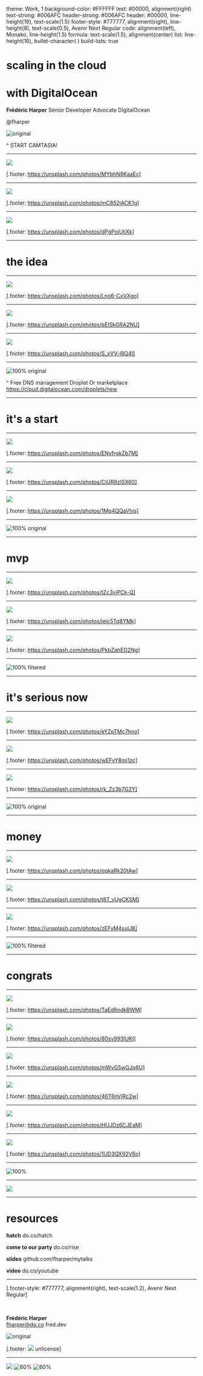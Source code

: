 theme: Work, 1
background-color: #FFFFFF
text: #00000, alignment(right)
text-strong: #006AFC
header-strong: #006AFC
header: #00000, line-height(18), text-scale(1.5)
footer-style: #777777, alignment(right), line-height(8), text-scale(0.5), Avenir Next Regular
code: alignment(left), Monako, line-height(1.5)
formula: text-scale(1.5), alignment(center)
list: line-height(16), bullet-character( )
build-lists: true

<!---

Scaling in the cloud with DigitalOcean

45 minutes (25 minutes for Hong Kong - uncomment slides)

-->

# scaling in the cloud
# with DigitalOcean

**Frédéric Harper**
Senior Developer Advocate
DigitalOcean

@fharper

![original](../images/hatch-climbing.png)

^ START CAMTASIA!

---

<!--- So you want to create a startup -->

![](../images/boss.jpg)

[.footer: https://unsplash.com/photos/MYbhN8KaaEc]

---

<!--- You invest a lot of time -->

<!-- ![](../images/clock.jpg)

[.footer: https://unsplash.com/photos/UAvYasdkzq8]

--- -->

<!--- It's not easy -->

![](../images/crazy.jpg)

[.footer: https://unsplash.com/photos/mC852jACK1g]

---

<!--- You want to focus on what's important -->
<!-- 
![](../images/focus.jpg)

[.footer: https://unsplash.com/photos/0gO3-b-5m80]

--- -->

<!--- Let me take you to the journey -->

![](../images/roads.jpg)

[.footer: https://unsplash.com/photos/dPgPoiUIiXk]

---

<!--- Section -->

# **the idea**

---

<!--- Quick website -->

![](../images/running.jpg)

[.footer: https://unsplash.com/photos/Lno6-CxVXgo]

---

<!--- No money -->

![](../images/nomoney.jpg)

[.footer: https://unsplash.com/photos/pElSkGRA2NU]

---

<!--- Still, no compromise -->

![](../images/good.jpg)

[.footer: https://unsplash.com/photos/S_xVV-l8Q4I]

---

<!--- Demo: droplet -->

![100% original](../images/do-droplets.png)

^
Free DNS management
Droplet
Or marketplace
https://cloud.digitalocean.com/droplets/new

---

<!--- Section -->

# **it's a start**

---

<!--- Stuck with your CEO -->

![](../images/ceo.jpg)

[.footer: https://unsplash.com/photos/ENyfrgkZb7M]

---

<!--- Making a video -->

![](../images/video.jpg)

[.footer: https://unsplash.com/photos/CiUR8zISX60]

---

<!--- So you want something fast -->

![](../images/best.jpg)

[.footer: https://unsplash.com/photos/1Mq4QQaVhis]

---

<!--- Demo: spaces -->

![100% original](../images/do-spaces.png)

---

<!--- Section -->

# **mvp**

---

<!--- Working on the MVP -->

![](../images/storyboard.jpg)

[.footer: https://unsplash.com/photos/tZc3vjPCk-Q]

---

<!--- You want to focus on what's important -->

![](../images/code.jpg)

[.footer: https://unsplash.com/photos/ieic5Tq8YMk]

---

<!--- Managing databases? -->

![](../images/library.jpg)

[.footer: https://unsplash.com/photos/PkbZahEG2Ng]

---

<!--- Demo: DBaaS -->

![100% filtered](../images/do-dbaas.png)

---

<!--- Section -->

# **it's serious now**

---

<!--- It's becoming serious now -->

<!-- ![](../images/whysoserious.jpg)

[.footer: https://unsplash.com/photos/CtlS66Xrqk8]

--- -->

<!--- Meeting with VC -->

![](../images/atm.jpg)

[.footer: https://unsplash.com/photos/eYZpTMc7hno]

---

<!--- It's not just an idea -->

<!-- ![](../images/idea.jpg)

[.footer: https://unsplash.com/photos/7FPfXqKwzhc]

--- -->

<!--- You start acquiring new users -->

![](../images/waitingline.jpg)

[.footer: https://unsplash.com/photos/wEFvY8mi1zc]

---

<!--- You need to scale -->

![](../images/scaling.jpg)

[.footer: https://unsplash.com/photos/rk_Zz3b7G2Y]

---

<!--- Demo: load balancer -->

![100% original](../images/do-lbaas.png)

---

<!--- Section -->

# **money**

---

<!--- On your way to be the next unicorn -->

![](../images/unicorn.jpg)

[.footer: https://unsplash.com/photos/opkaRk20tAw]

---

<!--- Shit got real -->

![](../images/everythingisfine.jpg)

[.footer: https://unsplash.com/photos/t8T_yUgCKSM]

---

<!--- Don't go crazy -->

![](../images/swearing.jpg)

[.footer: https://unsplash.com/photos/zEFyM4sulJ8]

---

<!--- Demo: Kubernetes -->

![100% filtered](../images/do-k8s.png)

---

<!--- Section -->

# **congrats**

---

<!--- Not always perfect scenario : building blocks -->

![](../images/lego.jpg)

[.footer: https://unsplash.com/photos/TaEd6ndkRWM]

---

<!--- Let's be honest: you can do this on all cloud -->

![](../images/clouds.jpg)

[.footer: https://unsplash.com/photos/80sv993lUKI]

---

<!--- What is making us great, it's easy -->

![](../images/easy.jpg)

[.footer: https://unsplash.com/photos/mWvG5wGJq6U]

---

<!--- You can do all this at the command line -->

![](../images/command.jpg)

[.footer: https://unsplash.com/photos/46T6nVjRc2w]

---

<!--- You also have monitoring -->

![](../images/dashboard.jpg)

[.footer: https://unsplash.com/photos/HUJDz6CJEaM]

---

<!--- Inexpensive & predictable -->

![](../images/fortuneteller.jpg)

[.footer: https://unsplash.com/photos/1UD3QX92V6o]

---

<!--- Hatch -->

![100%](../images/do-hatch.png)

---

<!--- Hatch benefits -->

![](../images/do-hatch-benefits.png)

---

<!--- resources -->

# resources

**hatch**
do.co/hatch

**come to our party**
do.co/rise

**slides**
github.com/fharper/mytalks

**video**
do.co/youtube

---

<!--- questions & thanks -->

[.footer-style: #777777, alignment(right), text-scale(1.2), Avenir Next Regular]

<br/>

**Frédéric Harper**
<br/>
fharper@do.co
fred.dev

![original](../images/fharper.jpg)

[.footer: ![](../images/unlicense.png) unlicense]

---

<!--- Deep demos or dbass & k8s -->

![](../images/SaurabhGupta.jpg)
![60%](../images/do-dbaas.png)
![60%](../images/do-k8s.png)